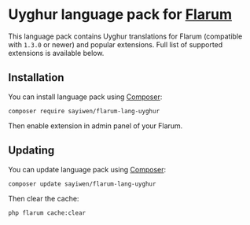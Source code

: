 
# Uyghur language pack for [Flarum](https://flarum.org/)

This language pack contains Uyghur translations for Flarum (compatible with `1.3.0` or newer) and popular extensions. Full list of supported extensions is available below.


## Installation

You can install language pack using [Composer](https://getcomposer.org/):

```console
composer require sayiwen/flarum-lang-uyghur
```

Then enable extension in admin panel of your Flarum.


## Updating

You can update language pack using [Composer](https://getcomposer.org/):

```console
composer update sayiwen/flarum-lang-uyghur
```

Then clear the cache:

```console
php flarum cache:clear
```